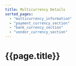 ```yaml
---
title: Multicurrency Details
sorted_pages:
  - "multicurrency_information"
  - "payment_currency_section"
  - "bank_currency_section"
  - "vendor_currency_section"
---
```

# {{page.title}}
